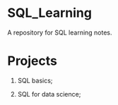 # SQL_Learning
A repository for SQL learning notes.

# Projects

1. SQL basics;

2. SQL for data science;
